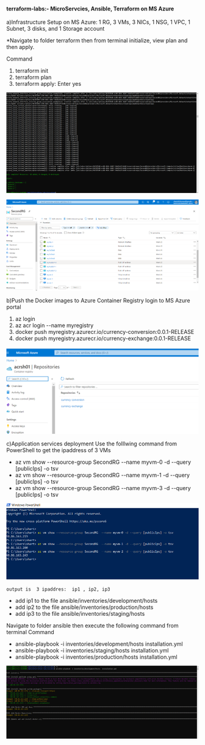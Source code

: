  #### terraform-labs:- MicroServcies, Ansible, Terraform on MS Azure

a)Infrastructure Setup on MS Azure: 1 RG, 3 VMs, 3 NICs, 1 NSG, 1 VPC, 1 Subnet, 3 disks, and  1 Storage account
  
  *Navigate to folder terraform then from terminal initialize, view plan and then apply.
  
  Command
   1) terraform init
   2) terraform plan
   3) terraform apply:  Enter yes
   
   ![picture](https://github.com/kshartul/terraform-labs/blob/main/terraform-IAC-inaction.png)
   
   ![picture](https://github.com/kshartul/terraform-labs/blob/main/Azure-Infrastructure-SetUp%20(2).png)
 

b)Push the Docker images to Azure Container Registry
   login to MS Azure portal
   1) az login 
   2) az acr login --name myregistry
   3) docker push myregistry.azurecr.io/currency-conversion:0.0.1-RELEASE
   4) docker push myregistry.azurecr.io/currency-exchange:0.0.1-RELEASE

   ![picture](https://github.com/kshartul/terraform-labs/blob/main/2MS-DockerImages-ACR.png)

c)Application services deployment
   Use  the folllwing command from PowerShell to get the ipaddress of 3 VMs

  - az vm show --resource-group SecondRG  --name myvm-0 -d --query [publicIps] -o tsv
  - az vm show --resource-group SecondRG  --name myvm-1 -d --query [publicIps] -o tsv
  - az vm show --resource-group SecondRG  --name myvm-3 -d --query [publicIps] -o tsv
  
   ![picture](https://github.com/kshartul/terraform-labs/blob/main/AzureVMs-publicIPs-PowerShell.png)
  
    output is  3 ipaddres:  ip1 , ip2, ip3  
   
  - add ip1  to the file ansible/inventories/development/hosts 
  - add ip2  to the file ansible/inventories/production/hosts 
  - add ip3  to the file ansible/inventories/staging/hosts 
 
   Navigate to folder ansible then execute the following command from terminal
   Command

  - ansible-playbook -i inventories/development/hosts  installation.yml
  - ansible-playbook -i inventories/staging/hosts  installation.yml
  - ansible-playbook -i inventories/production/hosts  installation.yml
  
   ![picture](https://github.com/kshartul/terraform-labs/blob/main/ansible_inaction.png)






